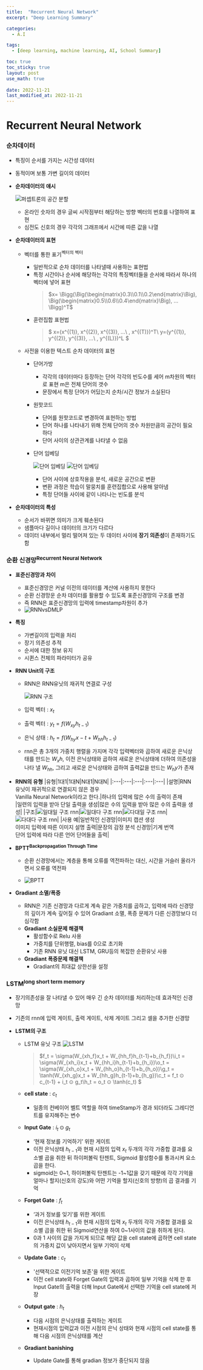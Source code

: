 ```yaml
---
title:  "Recurrent Neural Network"
excerpt: "Deep Learning Summary"

categories:
  - A.I

tags:
  - [deep learning, machine learning, AI, School Summary]

toc: true
toc_sticky: true
layout: post
use_math: true
 
date: 2022-11-21
last_modified_at: 2022-11-21
---
```


# Recurrent Neural Network

### 순차데이터

- 특징이 순서를 가지는 시간성 데이터
- 동적이며 보통 가변 길이의 데이터
- **순차데이터의 얘시**

    ![퍼셉트론의 공간 분할](/assets/img/%EC%88%9C%EC%B0%A8%EB%8D%B0%EC%9D%B4%ED%84%B0%20%EC%98%88%EC%8B%9C.png)
    
  - 온라인 숫자의 경우 글씨 시작점부터 해당하는 방향 벡터의 번호를 나열하여 표현
  - 심전도 신호의 경우 각각의 그래프에서 시간에 따른 값을 나열

- **순차데이터의 표현**
  
  - 벡터를 통한 표기<sup>벡터의 벡터</sup>
    - 일반적으로 순차 데이터를 나타낼때 사용하는 표현법
    - 특정 시간이나 순서에 해당하는 각각의 특징벡터들을 순서에 따라서 하나의 벡터에 넣어 표현
      > $x= \Bigg(\Big(\begin{matrix}0.3\\0.1\\0.2\end{matrix}\Big), \Big(\begin{matrix}0.5\\0.6\\0.4\end{matrix}\Big), ... \Bigg)^T$
    - 훈련집합 표현법
      > $
          x=(x^{(1)}, x^{(2)}, x^{(3)}, ...\ , x^{(T)})^T\\
          y=(y^{(1)}, y^{(2)}, y^{(3)}, ...\ , y^{(L)})^L
        $

  - 사전을 이용한 텍스트 순차 데이터의 표현
    - 단어가방
      - 각각의 데이터마다 등장하는 단어 각각의 빈도수를 세어 m차원의 벡터로 표현 m은 전체 단어의 갯수
      - 문장에서 특정 단어가 어딨는지 순차/시간 정보가 소실된다
    - 원핫코드
      - 단어를 원핫코드로 변경하여 표현하는 방법
      - 단어 하나를 나타내기 위해 전체 단어의 갯수 차원만큼의 공간이 필요하다
      - 단어 사이의 상관관계를 나타낼 수 없음
    - 단어 임베딩

      ![단어 임베딩](/assets/img/%EB%8B%A8%EC%96%B4%20%EC%9E%84%EB%B2%A0%EB%94%A9.png)
      ![단어 임베딩](/assets/img/%EB%8B%A8%EC%96%B4%20%EC%9E%84%EB%B2%A0%EB%94%A92.png)
      
      - 단어 사이에 상호작용을 분석, 새로운 공간으로 변환
      - 변환 과정은 학습이 말뭉치를 훈련집합으로 사용해 알아냄
      - 특정 단어들 사이에 같이 나타나는 빈도를 분석

- **순차데이터의 특성**
  - 순서가 바뀌면 의미가 크게 훼손된다
  - 샘플마다 길이나 데이터의 크기가 다르다
  - 데이터 내부에서 멀리 떨어져 있는 두 데이터 사이에 **장기 의존성**이 존재하기도 함

### 순환 신경망<sup>Recurrent Neural Network</sup>
- **표준신경망과 차이**
  - 표준신경망은 커널 이전의 데이터를 계산에 사용하지 못한다
  - 순환 신경망운 순차 데이터를 활용할 수 있도록 표준신경망의 구조를 변경
  - 즉 RNN은 표준신경망의 입력에 timestamp차원이 추가
  - ![RNNvsDMLP](/assets/img/%08DMLPvsRNN.png)

- **특징**
  - 가변길이의 입력을 처리
  - 장기 의존성 추적
  - 순서에 대한 정보 유지
  - 시퀸스 전체의 파라미터가 공유
  
- **RNN Unit의 구조**
  - RNN은 RNN유닛의 재귀적 연결로 구성

    ![RNN 구조](/assets/img/RNN%20Model.png)
  
  - 입력 벡터 : $x_t$
  - 출력 벡터 : $y_t=f(W_{xy}h_{t-1})$
  - 은닉 상태 : $h_t=f(W_{hy}x-t + W_{hh}h_{t-1})$
  - rnn은 총 3개의 가중치 행렬을 가지며 각각 입력벡터와 곱하여 새로운 은닉상태를 만드는 $W_xh$, 이전 은닉상태와 곱하여 새로운 은닉상태에 더하여 의존성을 나타 낼 $W_{hh}$, 그리고 새로운 은닉상태와 곱하여 출력값을 만드는 $W_hy$가 존재

- **RNN의 유형**
  |유형|1대1|1대N|N대1|N대N|
  |:---|:---|:---|:---|:---|
  |설명|RNN 유닛이 재귀적으로 연결되지 않은 경우<br>Vanilla Neural Network이라고 한다.|하나의 입력에 많은 수의 출력이 존재<br>|일련의 입력을 받아 단일 출력을 생성|많은 수의 입력을 받아 많은 수의 출력을 생성|
  |구조|![일대일 구조 rnn](/assets/img/rnnExample1.png)|![일대다 구조 rnn](/assets/img/rnnExample2.png)|![다대일 구조 rnn](/assets/img/rnnExample3.png)|![다대다 구조 rnn](/assets/img/rnnExample4.png)|
  |사용 예|일반적인 신경망|이미지 캡션 생성<br>이미지 입력에 따른 이미지 설명 출력|문장의 감정 분석 신경망|기계 번역<br>단어 입력에 따라 다른 언어 단어들을 출력|

- **BPTT<sup>Backpropagation Through Time</sup>**
  - 순환 신경망에서는 계층을 통해 오류를 역전파하는 대신, 시간을 거슬러 올라가면서 오류를 역전파

  - ![BPTT](/assets/img/BPTT.png)

- **Gradiant 소멸/폭증**
  - RNN은 기존 신경망과 다르게 계속 같은 가중치를 곱하고, 입력에 따라 신경망의 깊이가 계속 깊어질 수 있어 Gradiant 소멸, 폭증 문제가 다른 신경망보다 더 심각함
  - **Gradiant 소실문제 해결책**
    - 활성함수로 Relu 사용
    - 가중치를 단위행렬, bias를 0으로 초기화
    - 기존 RNN 유닛 대신 LSTM, GRU등의 복잡한 순환유닛 사용
  - **Gradiant 폭증문제 해결책**
    - Gradiant의 최대값 상한선을 설정

### LSTM<sup>long short term memory</sup>

- 장기의존성을 잘 나타낼 수 있어 매우 긴 순차 데이터를 처리하는데 효과적인 신경망
- 기존의 rnn에 입력 게이트, 출력 게이트, 삭제 게이트 그리고 셀을 추가한 신경망
  
- **LSTM의 구조**
  - LSTM 유닛 구조
  ![LSTM](/assets/img/LSTM.png)
    > $f_t = \sigma(W_{xh\_f}x_t + W_{hh\_f}h_{t-1}+b_{h\_f})\\i_t = \sigma(W_{xh\_i}x_t + W_{hh\_i}h_{t-1}+b_{h\_i})\\o_t = \sigma(W_{xh\_o}x_t + W_{hh\_o}h_{t-1}+b_{h\_o})\\g_t = \tanh(W_{xh\_g}x_t + W_{hh\_g}h_{t-1}+b_{h\_g})\\c_t = f_t ⊙ c_{t-1} + i_t ⊙ g_t\\h_t = o_t ⊙ \tanh(c_t) $

  - **cell state** : $c_t$
    - 일종의 컨베이어 벨트 역할을 하여 timeStamp가 경과 되더라도 그레디언트를 유지해주는 변수
  - **Input Gate** : $i_t ⊙ g_t$
    - ‘현재 정보를 기억하기’ 위한 게이트
    - 이전 은닉상태 $h_{t-1}$와 현재 시점의 입력 $x_t$ 두개의 각각 가중합 결과를 요소별 곱을 취한 뒤 하이퍼볼릭 탄젠트, Sigmoid 활성함수를 통과시켜 요소곱을 한다.
    - sigmoid는 0~1, 하이퍼볼릭 탄젠트는 -1~1값을 갖기 때문에 각각 기억을 얼마나 할지(신호의 강도)와 어떤 기억을 할지(신호의 방향)의 곱 결과를 기억
  - **Forget Gate** : $f_t$
    - ‘과거 정보를 잊기’를 위한 게이트
    - 이전 은닉상태 $h_{t-1}$와 현재 시점의 입력 $x_t$ 두개의 각각 가중합 결과를 요소별 곱을 취한 뒤 Sigmoid연산을 하여 0~1사이의 값을 취하게 된다.
    - 0과 1 사이의 값을 가지게 되므로 해당 값을 cell state에 곱하면 cell state의 가중치 값이 낮아지면서 일부 기억이 삭제
  - **Update Gate** : $c_t$
    - '선택적으로 이전기억 보존'을 위한 게이트
    - 이전 cell state와 Forget Gate의 입력과 곱하여 일부 기억을 삭제 한 후 Input Gate의 출력을 더해 Input Gate에서 선택한 기억을 cell state에 저장
  - **Output gate** : $h_t$
    - 다음 시점의 은닉상태를 출력하는 게이트
    - 현재시점의 입력값과 이전 시점의 은닉 상태와 현재 시점의 cell state를 통해 다음 시점의 은닉상태를 계산
  - **Gradiant banishing**
    - Update Gate를 통해 gradian 정보가 중단되지 않음
    